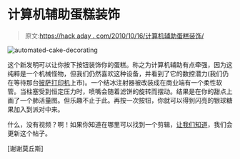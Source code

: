 # 计算机辅助蛋糕装饰

> 原文:[https://hack aday . com/2010/10/16/计算机辅助蛋糕装饰/](https://hackaday.com/2010/10/16/computer-aided-cake-decoration/)

![](../Images/582aabf310ce7016587933050b169225.png "automated-cake-decorating")

这个新发明可以让你按下按钮装饰你的蛋糕。称之为计算机辅助有点牵强，因为这纯粹是一个机械怪物，但我们仍然喜欢这种设备，并看到了它的数控潜力(我们仍在等待那台[披萨打印机](http://hackaday.com/2010/02/03/print-your-own-pizza/)上市)。一个结冰注射器被改装成在商业端有一个柔性软管。当柱塞受到恒定压力时，喷嘴会随着滤饼的旋转而摆动。结果是在你的甜点上画了一个肺活量图。但乐趣不止于此。再按一次按钮，你就可以得到闪亮的银球糖果加入到派对中来。

什么，没有视频？啊！如果你知道在哪里可以找到一个剪辑，[让我们知道](http://hackaday.com/contact-hack-a-day/)，我们会更新这个帖子。

[谢谢莫丘斯]